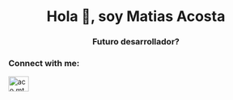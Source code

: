 <h1 align="center">Hola 👋, soy Matias Acosta</h1>
<h3 align="center">Futuro desarrollador?</h3>


<h3 align="left">Connect with me:</h3>
<p align="left">
<a href="https://instagram.com/aco.mty" target="blank"><img align="center" src="https://raw.githubusercontent.com/rahuldkjain/github-profile-readme-generator/master/src/images/icons/Social/instagram.svg" alt="aco.mty" height="30" width="40" /></a>
  
</p>

